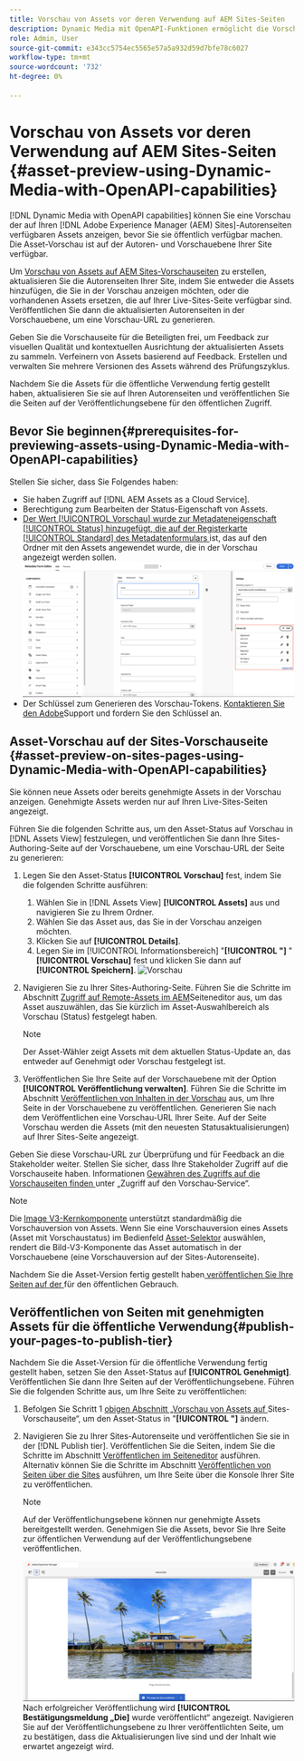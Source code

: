 ```yaml
---
title: Vorschau von Assets vor deren Verwendung auf AEM Sites-Seiten
description: Dynamic Media mit OpenAPI-Funktionen ermöglicht die Vorschau von Assets auf Adobe Experience Manager Sites-Vorschauseiten (AEM). Diese Asset-Vorschau ermöglicht es Ihnen und Ihren Stakeholdern, die Aktualisierungen Ihrer Assets zu überprüfen und zu validieren, bevor Sie die Autorenseiten (mit aktualisierten Assets) für den öffentlichen Gebrauch veröffentlichen.
role: Admin, User
source-git-commit: e343cc5754ec5565e57a5a932d59d7bfe78c6027
workflow-type: tm+mt
source-wordcount: '732'
ht-degree: 0%

---
```



# Vorschau von Assets vor deren Verwendung auf AEM Sites-Seiten {#asset-preview-using-Dynamic-Media-with-OpenAPI-capabilities}

[!DNL Dynamic Media with OpenAPI capabilities] können Sie eine Vorschau der auf Ihren [!DNL Adobe Experience Manager (AEM) Sites]-Autorenseiten verfügbaren Assets anzeigen, bevor Sie sie öffentlich verfügbar machen. Die Asset-Vorschau ist auf der Autoren- und Vorschauebene Ihrer Site verfügbar.

Um [Vorschau von Assets auf AEM Sites-Vorschauseiten](#asset-preview-on-sites-pages-using-Dynamic-Media-with-OpenAPI-capabilities) zu erstellen, aktualisieren Sie die Autorenseiten Ihrer Site, indem Sie entweder die Assets hinzufügen, die Sie in der Vorschau anzeigen möchten, oder die vorhandenen Assets ersetzen, die auf Ihrer Live-Sites-Seite verfügbar sind. Veröffentlichen Sie dann die aktualisierten Autorenseiten in der Vorschauebene, um eine Vorschau-URL zu generieren.

Geben Sie die Vorschauseite für die Beteiligten frei, um Feedback zur visuellen Qualität und kontextuellen Ausrichtung der aktualisierten Assets zu sammeln. Verfeinern von Assets basierend auf Feedback. Erstellen und verwalten Sie mehrere Versionen des Assets während des Prüfungszyklus.

Nachdem Sie die Assets für die öffentliche Verwendung fertig gestellt haben, aktualisieren Sie sie auf Ihren Autorenseiten und veröffentlichen Sie die Seiten auf der Veröffentlichungsebene für den öffentlichen Zugriff.

## Bevor Sie beginnen{#prerequisites-for-previewing-assets-using-Dynamic-Media-with-OpenAPI-capabilities}

Stellen Sie sicher, dass Sie Folgendes haben:

* Sie haben Zugriff auf [!DNL AEM Assets as a Cloud Service].
* Berechtigung zum Bearbeiten der Status-Eigenschaft von Assets.
* [Der Wert [!UICONTROL Vorschau] wurde zur Metadateneigenschaft [!UICONTROL Status] hinzugefügt, die auf der Registerkarte [!UICONTROL Standard] des Metadatenformulars ](/help/assets/metadata-assets-view.md#edit-metadata-forms) ist, das auf den Ordner mit den Assets angewendet wurde, die in der Vorschau angezeigt werden sollen.
  ![Option „Vorschau hinzufügen“](/help/assets/assets/metedata-form-preview.png)
* Der Schlüssel zum Generieren des Vorschau-Tokens. [Kontaktieren Sie den Adobe](https://helpx.adobe.com/in/contact.html)Support und fordern Sie den Schlüssel an.

## Asset-Vorschau auf der Sites-Vorschauseite {#asset-preview-on-sites-pages-using-Dynamic-Media-with-OpenAPI-capabilities}

Sie können neue Assets oder bereits genehmigte Assets in der Vorschau anzeigen. Genehmigte Assets werden nur auf Ihren Live-Sites-Seiten angezeigt.

Führen Sie die folgenden Schritte aus, um den Asset-Status auf Vorschau in [!DNL Assets View] festzulegen, und veröffentlichen Sie dann Ihre Sites-Authoring-Seite auf der Vorschauebene, um eine Vorschau-URL der Seite zu generieren:

1. Legen Sie den Asset-Status **[!UICONTROL Vorschau]** fest, indem Sie die folgenden Schritte ausführen:

   1. Wählen Sie in [!DNL Assets View] **[!UICONTROL Assets]** aus und navigieren Sie zu Ihrem Ordner.
   1. Wählen Sie das Asset aus, das Sie in der Vorschau anzeigen möchten.
   1. Klicken Sie auf **[!UICONTROL Details]**.
   1. Legen Sie im [!UICONTROL Informationsbereich] &quot;**[!UICONTROL &quot;]** &quot;**[!UICONTROL Vorschau]** fest und klicken Sie dann auf **[!UICONTROL Speichern]**.
      ![Vorschau](/help/assets/assets/preview-boat-at-bay.png)

1. Navigieren Sie zu Ihrer Sites-Authoring-Seite. Führen Sie die Schritte im Abschnitt [Zugriff auf Remote-Assets im AEM](/help/assets/integrate-remote-approved-assets-with-sites.md#access-remote-assets-in-aem-page-editor)Seiteneditor aus, um das Asset auszuwählen, das Sie kürzlich im Asset-Auswahlbereich als Vorschau (Status) festgelegt haben.

   >[!NOTE]
   >
   > Der Asset-Wähler zeigt Assets mit dem aktuellen Status-Update an, das entweder auf Genehmigt oder Vorschau festgelegt ist.

1. Veröffentlichen Sie Ihre Seite auf der Vorschauebene mit der Option **[!UICONTROL Veröffentlichung verwalten]**. Führen Sie die Schritte im Abschnitt [Veröffentlichen von Inhalten in der Vorschau](https://experienceleague.adobe.com/en/docs/experience-manager-cloud-service/content/sites/authoring/sites-console/previewing-content) aus, um Ihre Seite in der Vorschauebene zu veröffentlichen. Generieren Sie nach dem Veröffentlichen eine Vorschau-URL Ihrer Seite. Auf der Seite Vorschau werden die Assets (mit den neuesten Statusaktualisierungen) auf Ihrer Sites-Seite angezeigt.

Geben Sie diese Vorschau-URL zur Überprüfung und für Feedback an die Stakeholder weiter. Stellen Sie sicher, dass Ihre Stakeholder Zugriff auf die Vorschauseite haben. Informationen [ Gewähren des Zugriffs auf die Vorschauseiten finden ](https://experienceleague.adobe.com/en/docs/experience-manager-cloud-service/content/implementing/using-cloud-manager/manage-environments#access-preview-service) unter „Zugriff auf den Vorschau-Service“.

>[!NOTE]
>
>Die [Image V3-Kernkomponente](https://experienceleague.adobe.com/en/docs/experience-manager-core-components/using/wcm-components/image#version-and-compatibility) unterstützt standardmäßig die Vorschauversion von Assets. Wenn Sie eine Vorschauversion eines Assets (Asset mit Vorschaustatus) im Bedienfeld [Asset-Selektor](https://experienceleague.adobe.com/en/docs/experience-manager-cloud-service/content/assets/manage/asset-selector/asset-selector-upload) auswählen, rendert die Bild-V3-Komponente das Asset automatisch in der Vorschauebene (eine Vorschauversion auf der Sites-Autorenseite).

Nachdem Sie die Asset-Version fertig gestellt haben[ veröffentlichen Sie Ihre Seiten auf der ](#publish-your-pages-to-publish-tier) für den öffentlichen Gebrauch.

## Veröffentlichen von Seiten mit genehmigten Assets für die öffentliche Verwendung{#publish-your-pages-to-publish-tier}

Nachdem Sie die Asset-Version für die öffentliche Verwendung fertig gestellt haben, setzen Sie den Asset-Status auf **[!UICONTROL Genehmigt]**. Veröffentlichen Sie dann Ihre Seiten auf der Veröffentlichungsebene. Führen Sie die folgenden Schritte aus, um Ihre Seite zu veröffentlichen:

1. Befolgen Sie Schritt 1 [ obigen Abschnitt „Vorschau von Assets auf ](#asset-preview-on-sites-pages-using-Dynamic-Media-with-OpenAPI-capabilities) Sites-Vorschauseite“, um den Asset-Status in &quot;**[!UICONTROL &quot;]** ändern.
1. Navigieren Sie zu Ihrer Sites-Autorenseite und veröffentlichen Sie sie in der [!DNL Publish tier]. Veröffentlichen Sie die Seiten, indem Sie die Schritte im Abschnitt [Veröffentlichen im Seiteneditor](https://experienceleague.adobe.com/en/docs/experience-manager-cloud-service/content/sites/authoring/page-editor/publishing#publishing-from-the-page-editor) ausführen.
Alternativ können Sie die Schritte im Abschnitt [Veröffentlichen von Seiten über die Sites](https://experienceleague.adobe.com/en/docs/experience-manager-cloud-service/content/sites/authoring/sites-console/publishing-pages#publishing-from-the-sites-console) ausführen, um Ihre Seite über die Konsole Ihrer Site zu veröffentlichen.

   >[!NOTE]
   >
   > Auf der Veröffentlichungsebene können nur genehmigte Assets bereitgestellt werden. Genehmigen Sie die Assets, bevor Sie Ihre Seite zur öffentlichen Verwendung auf der Veröffentlichungsebene veröffentlichen.

   ![Die Seite wurde veröffentlicht](/help/assets/assets/the-page-has-been-publushed.png)
Nach erfolgreicher Veröffentlichung wird **[!UICONTROL Bestätigungsmeldung „Die]** wurde veröffentlicht“ angezeigt. Navigieren Sie auf der Veröffentlichungsebene zu Ihrer veröffentlichten Seite, um zu bestätigen, dass die Aktualisierungen live sind und der Inhalt wie erwartet angezeigt wird.

